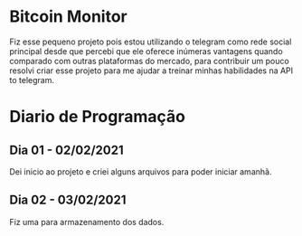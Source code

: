 # Bitcoin Monitor

Fiz esse pequeno projeto pois estou utilizando o telegram como rede social principal desde que percebi que ele oferece inúmeras vantagens quando comparado com outras plataformas do mercado, para contribuir um pouco resolvi criar esse projeto para me ajudar a treinar minhas habilidades na API to telegram.


# Diario de Programação
## Dia 01 - 02/02/2021

Dei inicio ao projeto e criei alguns arquivos para poder iniciar amanhã.

## Dia 02 - 03/02/2021

Fiz uma para armazenamento dos dados.